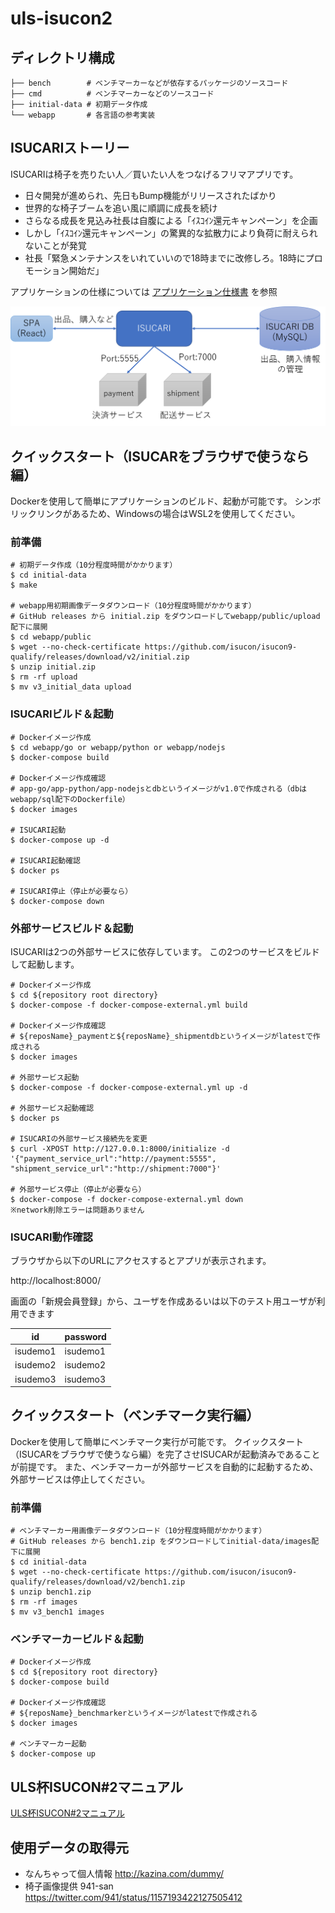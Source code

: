 # uls-isucon2

## ディレクトリ構成

```
├── bench        # ベンチマーカーなどが依存するパッケージのソースコード
├── cmd          # ベンチマーカーなどのソースコード
├── initial-data # 初期データ作成
└── webapp       # 各言語の参考実装
```

## ISUCARIストーリー

ISUCARIは椅子を売りたい人／買いたい人をつなげるフリマアプリです。

- 日々開発が進められ、先日もBump機能がリリースされたばかり
- 世界的な椅子ブームを追い風に順調に成長を続け
- さらなる成長を見込み社長は自腹による「ｲｽｺｲﾝ還元キャンペーン」を企画
- しかし「ｲｽｺｲﾝ還元キャンペーン」の驚異的な拡散力により負荷に耐えられないことが発覚
- 社長「緊急メンテナンスをいれていいので18時までに改修しろ。18時にプロモーション開始だ」

アプリケーションの仕様については [アプリケーション仕様書](./webapp/docs/APPLICATION_SPEC.md) を参照

![image](./docs/overview.png)

## クイックスタート（ISUCARをブラウザで使うなら編）

Dockerを使用して簡単にアプリケーションのビルド、起動が可能です。
シンボリックリンクがあるため、Windowsの場合はWSL2を使用してください。

### 前準備

```
# 初期データ作成（10分程度時間がかかります）
$ cd initial-data
$ make

# webapp用初期画像データダウンロード（10分程度時間がかかります）
# GitHub releases から initial.zip をダウンロードしてwebapp/public/upload配下に展開
$ cd webapp/public
$ wget --no-check-certificate https://github.com/isucon/isucon9-qualify/releases/download/v2/initial.zip
$ unzip initial.zip
$ rm -rf upload
$ mv v3_initial_data upload
```

### ISUCARIビルド＆起動

```
# Dockerイメージ作成
$ cd webapp/go or webapp/python or webapp/nodejs
$ docker-compose build

# Dockerイメージ作成確認
# app-go/app-python/app-nodejsとdbというイメージがv1.0で作成される（dbはwebapp/sql配下のDockerfile）
$ docker images

# ISUCARI起動
$ docker-compose up -d

# ISUCARI起動確認
$ docker ps

# ISUCARI停止（停止が必要なら）
$ docker-compose down
```

### 外部サービスビルド＆起動

ISUCARIは2つの外部サービスに依存しています。
この2つのサービスをビルドして起動します。

```
# Dockerイメージ作成
$ cd ${repository root directory}
$ docker-compose -f docker-compose-external.yml build

# Dockerイメージ作成確認
# ${reposName}_paymentと${reposName}_shipmentdbというイメージがlatestで作成される
$ docker images

# 外部サービス起動
$ docker-compose -f docker-compose-external.yml up -d

# 外部サービス起動確認
$ docker ps

# ISUCARIの外部サービス接続先を変更
$ curl -XPOST http://127.0.0.1:8000/initialize -d '{"payment_service_url":"http://payment:5555", "shipment_service_url":"http://shipment:7000"}'

# 外部サービス停止（停止が必要なら）
$ docker-compose -f docker-compose-external.yml down
※network削除エラーは問題ありません
```

### ISUCARI動作確認

ブラウザから以下のURLにアクセスするとアプリが表示されます。

http://localhost:8000/

画面の「新規会員登録」から、ユーザを作成あるいは以下のテスト用ユーザが利用できます

| id       | password |
|----------|----------|
| isudemo1 | isudemo1 |
| isudemo2 | isudemo2 |
| isudemo3 | isudemo3 |



## クイックスタート（ベンチマーク実行編）

Dockerを使用して簡単にベンチマーク実行が可能です。
クイックスタート（ISUCARをブラウザで使うなら編）を完了させISUCARが起動済みであることが前提です。
また、ベンチマーカーが外部サービスを自動的に起動するため、外部サービスは停止してください。

### 前準備

```
# ベンチマーカー用画像データダウンロード（10分程度時間がかかります）
# GitHub releases から bench1.zip をダウンロードしてinitial-data/images配下に展開
$ cd initial-data
$ wget --no-check-certificate https://github.com/isucon/isucon9-qualify/releases/download/v2/bench1.zip
$ unzip bench1.zip
$ rm -rf images
$ mv v3_bench1 images
```

### ベンチマーカービルド＆起動

```
# Dockerイメージ作成
$ cd ${repository root directory}
$ docker-compose build

# Dockerイメージ作成確認
# ${reposName}_benchmarkerというイメージがlatestで作成される
$ docker images

# ベンチマーカー起動
$ docker-compose up
```

## ULS杯ISUCON#2マニュアル

[ULS杯ISUCON#2マニュアル](./docs/manual.md)

## 使用データの取得元

- なんちゃって個人情報 http://kazina.com/dummy/
- 椅子画像提供 941-san https://twitter.com/941/status/1157193422127505412
